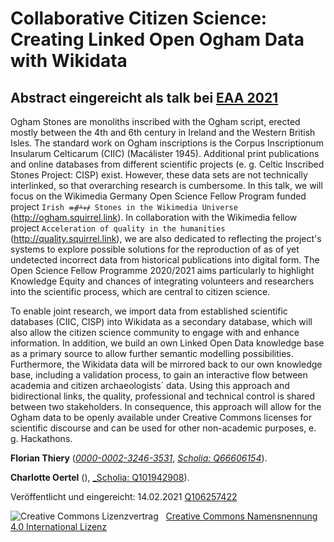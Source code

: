 # Collaborative Citizen Science: Creating Linked Open Ogham Data with Wikidata

## Abstract eingereicht als talk bei [EAA 2021](https://www.e-a-a.org/eaa2021)

Ogham Stones are monoliths inscribed with the Ogham script, erected mostly between the 4th and 6th century in Ireland and the Western British Isles. The standard work on Ogham inscriptions is the Corpus Inscriptionum Insularum Celticarum (CIIC) (Macálister 1945). Additional print publications and online databases from different scientific projects (e. g. Celtic Inscribed Stones Project: CISP) exist. However, these data sets are not technically interlinked, so that overarching research is cumbersome. In this talk, we will focus on the Wikimedia Germany Open Science Fellow Program funded project `Irish ᚑᚌᚆᚐᚋ Stones in the Wikimedia Universe` (<http://ogham.squirrel.link>). In collaboration with the Wikimedia fellow project `Acceleration of quality in the humanities` (<http://quality.squirrel.link>), we are also dedicated to reflecting the project's systems to explore possible solutions for the reproduction of as of yet undetected incorrect data from historical publications into digital form. The Open Science Fellow Programme 2020/2021 aims particularly to highlight Knowledge Equity and chances of integrating volunteers and researchers into the scientific process, which are central to citizen science.

To enable joint research, we import data from established scientific databases (CIIC, CISP) into Wikidata as a secondary database, which will also allow the citizen science community to engage with and enhance information.  In addition, we build an own Linked Open Data knowledge base as a primary source to allow further semantic modelling possibilities. Furthermore, the Wikidata data will be mirrored back to our own knowledge base, including a validation process, to gain an interactive flow between academia and citizen archaeologists´ data. Using this approach and bidirectional links, the quality, professional and technical control is shared between two stakeholders. In consequence, this approach will allow for the Ogham data to be openly available under Creative Commons licenses for scientific discourse and can be used for other non-academic purposes, e. g. Hackathons.

**Florian Thiery** ([_0000-0002-3246-3531_](https://orcid.org/0000-0002-3246-3531),
[_Scholia: Q66606154_](https://tools.wmflabs.org/scholia/author/Q66606154)).

**Charlotte Oertel** (),
[\_Scholia: Q101942908](https://tools.wmflabs.org/scholia/author/Q101942908)).

Veröffentlicht und eingereicht: 14.02.2021 [Q106257422](https://www.wikidata.org/wiki/Q106257422)

<img alt="Creative Commons Lizenzvertrag" style="border-width:0" src="https://i.creativecommons.org/l/by/4.0/80x15.png" />   <a rel="license" href="http://creativecommons.org/licenses/by/4.0/">Creative Commons Namensnennung 4.0 International Lizenz</a> <a rel="license" href="http://creativecommons.org/licenses/by/4.0/">
